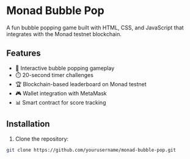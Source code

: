 # Monad Bubble Pop

A fun bubble popping game built with HTML, CSS, and JavaScript that integrates with the Monad testnet blockchain.

## Features

- 🫧 Interactive bubble popping gameplay
- ⏱️ 20-second timer challenges
- 🏆 Blockchain-based leaderboard on Monad testnet
- 🎮 Wallet integration with MetaMask
- 📊 Smart contract for score tracking

## Installation

1. Clone the repository:
```bash
git clone https://github.com/yourusername/monad-bubble-pop.git
